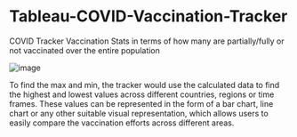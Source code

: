 # Tableau-COVID-Vaccination-Tracker
COVID Tracker Vaccination Stats in terms of how many are partially/fully or not vaccinated over the entire population


![image](https://user-images.githubusercontent.com/86946820/213466648-f02c3d1a-9652-41dd-96f0-bd01ec00d9c7.png)



To find the max and min, the tracker would use the calculated data to find the highest and lowest values across different countries, regions or time frames. These values can be represented in the form of a bar chart, line chart or any other suitable visual representation, which allows users to easily compare the vaccination efforts across different areas.
